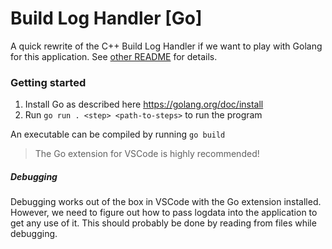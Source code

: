 # Build Log Handler [Go]

A quick rewrite of the C++ Build Log Handler if we want to play with Golang for this application. See [other README](../BuildLogHandler/README.md) for details.

### Getting started
1. Install Go as described here https://golang.org/doc/install
1. Run `go run . <step> <path-to-steps>` to run the program

An executable can be compiled by running `go build`

> The Go extension for VSCode is highly recommended!

##### Debugging
Debugging works out of the box in VSCode with the Go extension installed. However, we need to figure out how to pass logdata into the application to get any use of it. This should probably be done by reading from files while debugging.